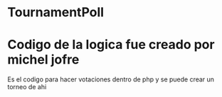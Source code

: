 TournamentPoll
==============
Codigo de la logica fue creado por michel jofre
==============
Es el codigo para hacer votaciones dentro de php y se puede crear un torneo de ahi

